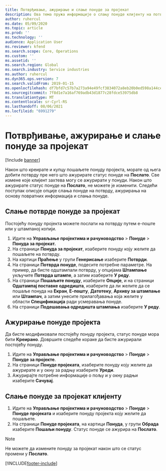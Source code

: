 ```yaml
---
title: Потврђивање, ажурирање и слање понуде за пројекат
description: Ова тема пружа информације о слању понуде клијенту на потврду, модификовању на основу повратних информација и поновном слању понуде.
author: ruhercul
ms.date: 05/09/2020
ms.topic: article
ms.prod: ''
ms.technology: ''
audience: Application User
ms.reviewer: kfend
ms.search.scope: Core, Operations
ms.custom: ''
ms.assetid: ''
ms.search.region: Global
ms.search.industry: Service industries
ms.author: ruhercul
ms.dyn365.ops.version: 7
ms.search.validFrom: 2019-01-15
ms.openlocfilehash: df7bfd7c57b7a273a94e49fcf3834072a8eb20b0ed598a144cefaff41e28a431
ms.sourcegitcommit: 7f8d1e7a16af769adb43d1877c28fdce53975db8
ms.translationtype: MT
ms.contentlocale: sr-Cyrl-RS
ms.lasthandoff: 08/06/2021
ms.locfileid: "6991279"
---
```

# <a name="confirm-update-and-send-a-project-quotation"></a>Потврђивање, ажурирање и слање понуде за пројекат

[!include [banner](../includes/banner.md)]

Након што креирате и купцу пошаљете понуду пројекта, морате од њега добити потврду пре него што ажурирате статус понуде на **Послато**. Све измене које клијент захтева могу се ажурирати у понуди. Након што ажурирате статус понуде на **Послато**, не можете је изменити. Следећи поступак описује опције слања понуде на потврду, ажурирања на основу повратних информација и слања понуде.

## <a name="send-a-project-quotation-confirmation"></a>Слање потврде понуде за пројекат  

Постојећу понуду пројекта можете послати на потврду путем е-поште или у штампаној копији. 

1. Идите на **Управљање пројектима и рачуноводство** > **Понуде** > **Понуда за пројекат.** 
2. На страници **Понуда за пројекат**, изаберите понуду коју желите да пошаљете на потврду. 
3. На картици **Праћење** у групи **Генерисање** изаберите **Потврди**. 
4. На страници **Потврда понуде**, подесите потребне параметре. На пример, да бисте одштампали потврду, у опцијама **Штампање** укључите **Потврда штампе**, а затим изаберите **У реду**.
5. На страници **Пошаљите понуду**, изаберите **Опције**, и на страници **Одштампај поставке одредишта**, изаберите да ли желите да се пошаље понуда на **Екран**, **Е-пошту**, **Датотеку**, **Архиву за штампање** или **Штампач**, а затим унесите прилагођавања која желите у области **Спецификација** ради усмеравања понуде.
6. На страници **Подешавања одредишта штампања** изаберите **У реду**.  

## <a name="update-a-project-quotation"></a>Ажурирање понуде пројекта

Да бисте модификовали постојећу понуду пројекта, статус понуде мора бити **Креирано**. Довршите следеће кораке да бисте ажурирали постојећу понуду. 

1. Идите на **Управљање пројектима и рачуноводство** > **Понуде** > **Понуде за пројекте**.
2. На страници **Понуде пројеката**, изаберите понуду коју желите да ажурирате и у окну за радњу изаберите **Уреди**.
3. Ажурирајте потребне информације о пољу и у окну радњи изаберите **Сачувај**.  

## <a name="send-a-project-quotation-to-a-customer"></a>Слање понуде за пројекат клијенту 

1. Идите на **Управљање пројектима и рачуноводство** > **Понуде** > **Понуде пројеката** и изаберите понуду пројекта коју желите да пошаљете.
2. На страници **Понуде пројеката**, на картици **Понуда**, у групи **Обрада** изаберите **Пошаљи понуду**. Статус понуде се ажурира на **Послато**.

> [!NOTE]
> Не можете да измените понуду за пројекат након што се статус промени у **Послато**.


[!INCLUDE[footer-include](../includes/footer-banner.md)]